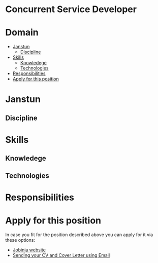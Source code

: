 # Concurrent Service Developer

# Domain
* [Janstun](#janstun)
    * [Discipline](#discipline)
* [Skills](#skills)
    * [Knowledege](#knowledege)
    * [Technologies](#technologies)
* [Responsibilities](#responsibilities)
* [Apply for this position](#apply-for-this-position)

# Janstun

## Discipline

# Skills

## Knowledege

## Technologies

# Responsibilities

# Apply for this position
In case you fit for the position described above you can apply for it via these options:
* [Jobinja website][apply-jobinja]
* [Sending your CV and Cover Letter using Email][apply-email]

[apply-jobinja]: https://jobinja.ir/companies/janstun/jobs/XYZ
[apply-email]: mailto:job@janstun.com?subject=Service%20Developer%20Job%20Application&body=Dear%20Human%20Resources%20Manager,%0D%0A%0D%0AI%20am%20writing%20to%20apply%20for%20the%20position%20of%20Concurrent%20Service%20Developer,%20as%20it%20was%20published%20on%20the%20Janstun%20Github%20Page.%20
